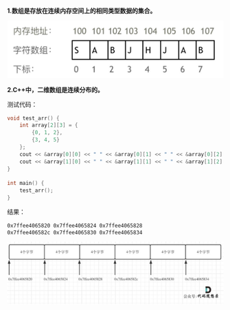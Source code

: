 **1.数组是存放在连续内存空间上的相同类型数据的集合。**

<img src="./img/1.jpg" style="zoom: 67%;" />





**2.C++中，二维数组是连续分布的。**

测试代码：

```cpp
void test_arr() {
    int array[2][3] = {
		{0, 1, 2},
		{3, 4, 5}
    };
    cout << &array[0][0] << " " << &array[0][1] << " " << &array[0][2] << endl;
    cout << &array[1][0] << " " << &array[1][1] << " " << &array[1][2] << endl;
}

int main() {
    test_arr();
}
```

结果：

```text
0x7ffee4065820 0x7ffee4065824 0x7ffee4065828
0x7ffee406582c 0x7ffee4065830 0x7ffee4065834
```

![](./img/2.jpg)
